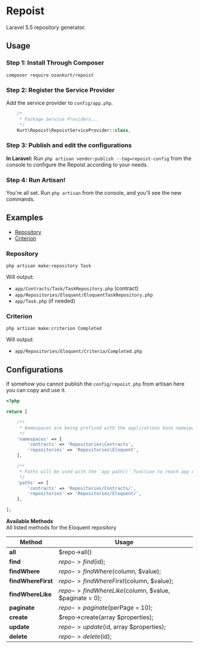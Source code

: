 # Repoist

Laravel 5.5 repository generator.

## Usage

### Step 1: Install Through Composer

```
composer require ozankurt/repoist
```

### Step 2: Register the Service Provider

Add the service provider to `config/app.php`.

```php
	/*
	 * Package Service Providers...
	 */
	Kurt\Repoist\RepoistServiceProvider::class,
```

### Step 3: Publish and edit the configurations

**In Laravel:** Run `php artisan vendor:publish --tag=repoist-config` from the console to configure the Repoist according to your needs.

### Step 4: Run Artisan!

You're all set. Run `php artisan` from the console, and you'll see the new commands.

## Examples

- [Repository](#repository)
- [Criterion](#criterion)

### Repository

```
php artisan make:repository Task
```

Will output:

- `app/Contracts/Task/TaskRepository.php` (contract)
- `app/Repositories/Eloquent/EloquentTaskRepository.php`
- `app/Task.php` (if needed)

### Criterion

```
php artisan make:criterion Completed
```

Will output:

- `app/Repositories/Eloquent/Criteria/Completed.php`

## Configurations

If somehow you cannot publish the `config/repoist.php` from artisan here you can copy and use it.

```php
<?php

return [

	/**
	 * Namespaces are being prefixed with the applications base namespace.
	 */
	'namespaces' => [
	    'contracts' => 'Repositories\Contracts',
	    'repositories' => 'Repositories\Eloquent',
	],

	/**
	 * Paths will be used with the `app_path()` function to reach app directory.
	 */
	'paths' => [
	    'contracts' => 'Repositories/Contracts/',
	    'repositories' => 'Repositories/Eloquent/',
	],

];
```


**Available Methods** <br>
All listed methods for the Eloquent repository

| Method                | Usage
| --------------------- | ----------------------------------------------------------
| **all**               | $repo->all()
| **find**            	| $repo->find($id);
| **findWhere**         | $repo->findWhere($column, $value);
| **findWhereFirst**    | $repo->findWhereFirst($column, $value);
| **findWhereLike**     | $repo->findWhereLike($column, $value, $paginate = 0);
| **paginate**          | $repo->paginate($perPage = 10);
| **create**            | $repo->create(array $properties);
| **update**            | $repo->update($id, array $properties);
| **delete**            | $repo->delete($id);
